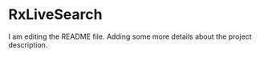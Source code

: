 # RxLiveSearch
I am editing the README file. Adding some more details about the project description.
